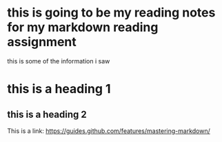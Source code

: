 # this is going to be my reading notes for my markdown reading assignment

this is some of the information i saw

# this is a heading 1
## this is a heading 2

This is a link:
https://guides.github.com/features/mastering-markdown/
